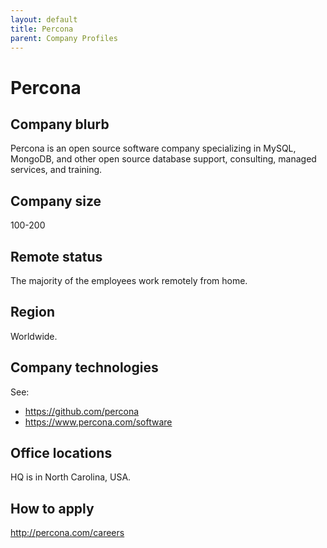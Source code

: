 ```yaml
---
layout: default
title: Percona
parent: Company Profiles
---
```


# Percona

## Company blurb

Percona is an open source software company specializing in MySQL, MongoDB, and other open source database support, consulting, managed services, and training.

## Company size

100-200

## Remote status

The majority of the employees work remotely from home.

## Region

Worldwide.

## Company technologies

See:

- https://github.com/percona
- https://www.percona.com/software

## Office locations

HQ is in North Carolina, USA.

## How to apply

http://percona.com/careers
